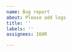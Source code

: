 ```yaml
---
name: Bug report
about: Please add logs
title: ''
labels: ''
assignees: I60R

---
```


<!-- Consider to reproduce the issue with `RUST_LOG=debug page` or `export RUST_LOG; page` and include output here so it would be easier to figure out what's gone wrong -->
